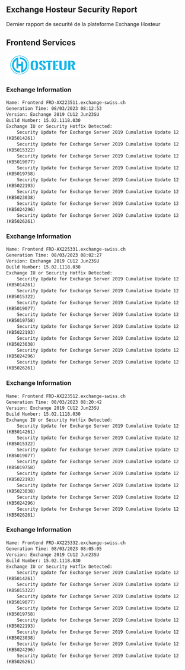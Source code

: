 ## Exchange Hosteur Security Report
Dernier rapport de securité de la plateforme Exchange Hosteur

## Frontend Services
![logo](img/logo-hosteur_2021.png)

### Exchange Information
	Name: Frontend FRD-AX223511.exchange-swiss.ch
	Generation Time: 08/03/2023 08:12:53
	Version: Exchange 2019 CU12 Jun23SU
	Build Number: 15.02.1118.030
	Exchange IU or Security Hotfix Detected: 
		Security Update for Exchange Server 2019 Cumulative Update 12 (KB5014261)
		Security Update for Exchange Server 2019 Cumulative Update 12 (KB5015322)
		Security Update for Exchange Server 2019 Cumulative Update 12 (KB5019077)
		Security Update for Exchange Server 2019 Cumulative Update 12 (KB5019758)
		Security Update for Exchange Server 2019 Cumulative Update 12 (KB5022193)
		Security Update for Exchange Server 2019 Cumulative Update 12 (KB5023038)
		Security Update for Exchange Server 2019 Cumulative Update 12 (KB5024296)
		Security Update for Exchange Server 2019 Cumulative Update 12 (KB5026261)
### Exchange Information
	Name: Frontend FRD-AX225331.exchange-swiss.ch
	Generation Time: 08/03/2023 08:02:27
	Version: Exchange 2019 CU12 Jun23SU
	Build Number: 15.02.1118.030
	Exchange IU or Security Hotfix Detected: 
		Security Update for Exchange Server 2019 Cumulative Update 12 (KB5014261)
		Security Update for Exchange Server 2019 Cumulative Update 12 (KB5015322)
		Security Update for Exchange Server 2019 Cumulative Update 12 (KB5019077)
		Security Update for Exchange Server 2019 Cumulative Update 12 (KB5019758)
		Security Update for Exchange Server 2019 Cumulative Update 12 (KB5022193)
		Security Update for Exchange Server 2019 Cumulative Update 12 (KB5023038)
		Security Update for Exchange Server 2019 Cumulative Update 12 (KB5024296)
		Security Update for Exchange Server 2019 Cumulative Update 12 (KB5026261)
### Exchange Information
	Name: Frontend FRD-AX223512.exchange-swiss.ch
	Generation Time: 08/03/2023 08:20:42
	Version: Exchange 2019 CU12 Jun23SU
	Build Number: 15.02.1118.030
	Exchange IU or Security Hotfix Detected: 
		Security Update for Exchange Server 2019 Cumulative Update 12 (KB5014261)
		Security Update for Exchange Server 2019 Cumulative Update 12 (KB5015322)
		Security Update for Exchange Server 2019 Cumulative Update 12 (KB5019077)
		Security Update for Exchange Server 2019 Cumulative Update 12 (KB5019758)
		Security Update for Exchange Server 2019 Cumulative Update 12 (KB5022193)
		Security Update for Exchange Server 2019 Cumulative Update 12 (KB5023038)
		Security Update for Exchange Server 2019 Cumulative Update 12 (KB5024296)
		Security Update for Exchange Server 2019 Cumulative Update 12 (KB5026261)
### Exchange Information
	Name: Frontend FRD-AX225332.exchange-swiss.ch
	Generation Time: 08/03/2023 08:05:05
	Version: Exchange 2019 CU12 Jun23SU
	Build Number: 15.02.1118.030
	Exchange IU or Security Hotfix Detected: 
		Security Update for Exchange Server 2019 Cumulative Update 12 (KB5014261)
		Security Update for Exchange Server 2019 Cumulative Update 12 (KB5015322)
		Security Update for Exchange Server 2019 Cumulative Update 12 (KB5019077)
		Security Update for Exchange Server 2019 Cumulative Update 12 (KB5019758)
		Security Update for Exchange Server 2019 Cumulative Update 12 (KB5022193)
		Security Update for Exchange Server 2019 Cumulative Update 12 (KB5023038)
		Security Update for Exchange Server 2019 Cumulative Update 12 (KB5024296)
		Security Update for Exchange Server 2019 Cumulative Update 12 (KB5026261)

